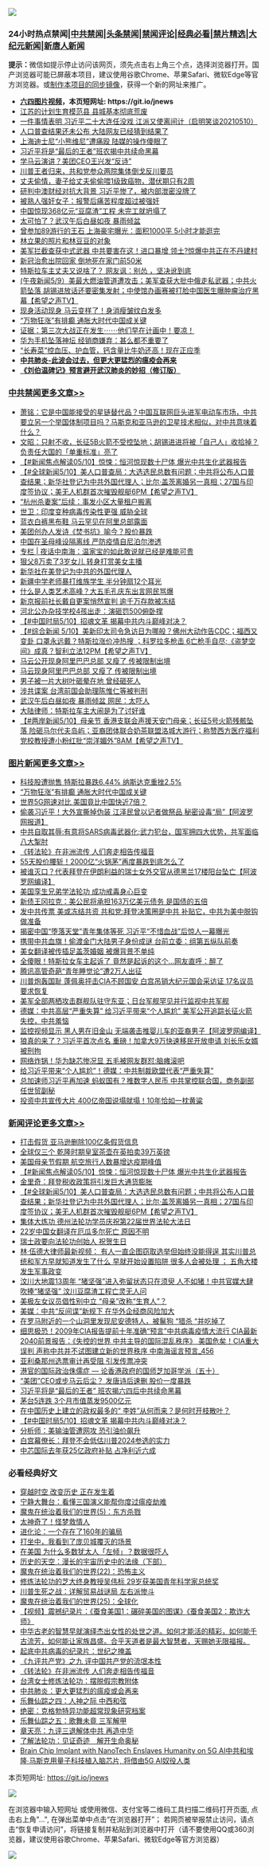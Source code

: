 ![](https://raw.githubusercontent.com/fqnews/bnews/master/64photo/fqnews-qr.jpg)

<div id="tt">
<h3>24小时热点禁闻|<a href="#%E4%B8%AD%E5%85%B1%E7%A6%81%E9%97%BB%E6%9B%B4%E5%A4%9A%E6%96%87%E7%AB%A0">中共禁闻</a>|<a href="#%E5%9B%BE%E7%89%87%E6%96%B0%E9%97%BB%E6%9B%B4%E5%A4%9A%E6%96%87%E7%AB%A0">头条禁闻</a>|<a href="#%E6%96%B0%E9%97%BB%E8%AF%84%E8%AE%BA%E6%9B%B4%E5%A4%9A%E6%96%87%E7%AB%A0">禁闻评论|<a href="#%E5%BF%85%E7%9C%8B%E7%BB%8F%E5%85%B8%E5%A5%BD%E6%96%87">经典必看|<a href="/video.md#%E7%A6%81%E7%89%87%E7%B2%BE%E9%80%89">禁片精选</a>|<a href="https://github.com/fqnews/djy/blob/master/gb/nf1351518.md#1">大纪元新闻</a>|<a href="https://github.com/fqnews/ntdtv/blob/master/gb/prog204.md#1">新唐人新闻</a></h3>
<div><b>提示：</b>微信如提示停止访问该网页，须先点击右上角三个点，选择浏览器打开。国产浏览器可能已屏蔽本项目，建议使用谷歌Chrome、苹果Safari、微软Edge等官方浏览器。或<a href="https://github.com/fqnews/bnews/blob/master/%E5%88%B6%E4%BD%9Cgit%E7%A6%81%E9%97%BB%E9%95%9C%E5%83%8F.md">制作本项目的同步镜像</a>，获得一个新的网址来推广。</div>
<ul>
<li><b><a href="http://d1.bdrive.tk/64.mp4" target="_blank">六四图片视频</a>，本页短网址: https://git.io/jnews</b></li>
<li><a href="/cbnews/20210510/1543173.md">江苏的计划生育模范县 县城基本彻底荒废</a></li>
<li><a href="/bannedvideo/20210510/1543365.md">一件事情表明 习近平二十大连任没戏 江派又使离间计（启明笑谈20210510）</a></li>
<li><a href="/cnnews/20210510/1543482.md">人口普查结果还未公布 大陆网友已经猜到结果了</a></li>
<li><a href="/cbnews/20210510/1543165.md">上海迪士尼“小熊维尼”遭痛殴 陆媒的操作傻眼了</a></li>
<li><a href="/cbnews/20210510/1543376.md">习近平将是“最后的王者”班农揭中共续命黑幕</a></li>
<li><a href="/cnnews/20210510/1543279.md">学马云演讲？美团CEO王兴发“反诗”</a></li>
<li><a href="/comments/20210510/1543089.md">川普王者归来，共和党参众两院集体倒戈反川要员</a></li>
<li><a href="/lifebaike/20210510/1543206.md">丈夫偷情，妻子给丈夫偷偷喂1级致癌物，潜伏期只有2周</a></li>
<li><a href="/cbnews/20210510/1543195.md">研判中澳财经对抗大背景 习近平惨了，被内部泄密没牌了</a></li>
<li><a href="/comments/20210510/1543167.md">被熟人强奸女子：报警后痛苦程度超过被强奸</a></li>
<li><a href="/comments/20210510/1543285.md">中国惊现368亿元“豆腐渣”工程 未完工就坍塌了</a></li>
<li><a href="/cbnews/20210510/1543403.md">太可怕了？武汉午后白昼如夜 暴雨倾盆</a></li>
<li><a href="/cnnews/20210510/1543604.md">曾参加89游行的王石 上海豪宅曝光：面积1000平 5小时才能逛完</a></li>
<li><a href="/baitai/20210510/1543162.md">林立果的照片和林豆豆的对象</a></li>
<li><a href="/cnnews/20210510/1543505.md">美军拦截查获中式武器 中共要害在这！进口暴增 领土?惊爆中共正在不丹建村</a></li>
<li><a href="/cnnews/20210510/1543492.md">新冠治愈出院回家 倒地死在家门前50米</a></li>
<li><a href="/cnnews/20210510/1543383.md">特斯拉车主丈夫又说啥了？ 网友讽：别怂 ，坚决讹到底</a></li>
<li><a href="/comments/20210510/1543293.md">(午夜新闻5/9）美最大燃油管道遭攻击；美军查获大批中俄走私武器；中共火箭坠落 胡锡进放话还要密集发射；中使馆办画赛被打脸中国医生曝肿瘤治疗黑幕【希望之声TV】</a></li>
<li><a href="/comments/20210511/1543680.md">现身活动现身 马云变样了！身消瘦皱纹白发多</a></li>
<li><a href="/topimagenews/20210511/1543692.md">“万物狂涨”有排癫 通胀大时代中国成关键</a></li>
<li><a href="/bannedvideo/20210510/1543532.md">证据：第三次大战正在发生⋯⋯他们早在计画中！要凉！</a></li>
<li><a href="/finance/20210511/1543694.md">华为手机坠落神坛 经销商嫌弃：甚么都不重要了</a></li>
<li><a href="/health/20210510/1543377.md">“长寿菜”控血压、护血管，钙含量比牛奶还高！现在正应季</a></li>
<li><b><a href="/comments/20200211/1275071.md" target="_blank">中共肺炎-此波会过去，但更大更猛烈的瘟疫会再来</a></b></li>
<li><b><a href="/comments/20200207/1272816.md" target="_blank">《刘伯温碑记》预言避开武汉肺炎的妙招（修订版）</a></b></li>
</ul>
</div>

<div class="catlist">
<h3><a href="/cbnews/" target="_blank">中共禁闻</a><span><a href="/cbnews/" target="_blank" rel="nofollow">更多文章>></a></span></h3>
<ul>
<li><a href="/cbnews/20210511/1543889.md" target="_blank">萧铭：它是中国能接受的星链替代品？中国互联网巨头进军电动车市场，中共要立另一个举国体制项目吗？马斯克和亚马逊的卫星技术相似，对中共意味着什么？</a></li>
<li><a href="/cbnews/20210511/1543888.md" target="_blank">文昭：只射不收，长征5B火箭不受控坠地；胡锡进进将被「自己人」收拾掉？负责任大国的「单重标准」亮了</a></li>
<li><a href="/comments/20210511/1543864.md" target="_blank">【#新闻焦点解读05/10】惊悚：恒河惊现数十尸体  爆光中共生化武器报告</a></li>
<li><a href="/comments/20210511/1543845.md" target="_blank">【#全球新闻5/10】美人口普查局：大选选民总数有问题；中共将公布人口普查结果；新华社登记为中共外国代理人；比尔·盖茨离婚另一真相；27国与印度签协议；美无人机群首次摧毁舰艇6PM【希望之声TV】</a></li>
<li><a href="/cbnews/20210511/1543843.md" target="_blank">“杭州杀妻案”后续：事发小区大量租户搬离</a></li>
<li><a href="/cbnews/20210511/1543840.md" target="_blank">世卫：印度变种病毒传染性更强 威胁全球</a></li>
<li><a href="/cbnews/20210511/1543830.md" target="_blank">蓝衣白裤黑布鞋 马云罕见在阿里总部露面</a></li>
<li><a href="/cbnews/20210511/1543829.md" target="_blank">美团创办人发诗《焚书坑》喻今？股价暴跌</a></li>
<li><a href="/cbnews/20210511/1543815.md" target="_blank">中国在圣母峰设隔离线 严防疫情自尼泊尔渗透</a></li>
<li><a href="/cbnews/20210511/1543807.md" target="_blank">专栏 | 夜话中南海：温家宝的如此敢说就已经是难能可贵</a></li>
<li><a href="/cbnews/20210511/1543802.md" target="_blank">狠父8万卖了3岁女儿 转身打赏美女主播</a></li>
<li><a href="/cbnews/20210511/1543783.md" target="_blank">新华社在美登记为中共的外国代理人</a></li>
<li><a href="/cbnews/20210511/1543771.md" target="_blank">新疆中学老师暴打维族学生 半分钟扇12个耳光</a></li>
<li><a href="/cbnews/20210511/1543770.md" target="_blank">什么是人类艺术高峰？大五毛孔庆东出言网民骂爆</a></li>
<li><a href="/cbnews/20210511/1543769.md" target="_blank">新京报前社长戴自更案悄然宣判 逾千万存款被冻结</a></li>
<li><a href="/cbnews/20210511/1543768.md" target="_blank">河北公办杂技学校4孩出走：演砸罚500俯卧撑</a></li>
<li><a href="/comments/20210511/1543763.md" target="_blank">【#中国时局5/10】招魂文革 揭幕中共内斗巅峰对决？</a></li>
<li><a href="/comments/20210511/1543726.md" target="_blank">【#综合新闻 5/10】美新印太司令急访日为哪般？佛州大动作告CDC；福西又变卦 口罩永远戴？特斯拉涨价冲热搜 ；科罗拉多枪击 6亡枪手自尽;《盗梦空间》成真？智利立法12PM【希望之声TV】</a></li>
<li><a href="/cbnews/20210511/1543693.md" target="_blank">马云公开现身阿里巴巴总部 又瘦了 传被限制出境</a></li>
<li><a href="/cbnews/20210511/1543684.md" target="_blank">马云现身阿里巴巴总部 又瘦了 传被限制出境</a></li>
<li><a href="/cbnews/20210510/1543595.md" target="_blank">男子被一片大树叶砸晕在地 曾经砸死人</a></li>
<li><a href="/cbnews/20210510/1543540.md" target="_blank">涉共谍案 台湾前国会助理陈惟仁等被判刑</a></li>
<li><a href="/cbnews/20210510/1543539.md" target="_blank">武汉午后白昼如夜 暴雨倾盆 网民：太吓人</a></li>
<li><a href="/cbnews/20210510/1543538.md" target="_blank">大陆律师：特斯拉车主大闹是为了讨好谁</a></li>
<li><a href="/comments/20210510/1543533.md" target="_blank">【#两岸新闻5/10】母亲节 香港支联会声援天安门母亲；长征5号火箭残骸坠落 险砸马尔代夫岛屿；亚裔团体联合奶茶联盟洛城大游行；称赞西方医疗福利 党校教授遭小粉红批“崇洋媚外”8AM【希望之声TV】</a></li>

</ul>
</div>
<div class="catlist">
<h3><a href="/topimagenews/" target="_blank">图片新闻</a><span><a href="/topimagenews/" target="_blank" rel="nofollow">更多文章>></a></span></h3>
<ul>
<li><a href="/topimagenews/20210511/1543814.md" target="_blank">科技股遭抛售 特斯拉暴跌6.44% 纳斯达克重挫2.5%</a></li>
<li><a href="/topimagenews/20210511/1543692.md" target="_blank">“万物狂涨”有排癫 通胀大时代中国成关键</a></li>
<li><a href="/topimagenews/20210511/1543691.md" target="_blank">世界5G网速对比 美国竟比中国快近7倍？</a></li>
<li><a href="/topimagenews/20210509/1542876.md" target="_blank">偷袭习近平！大外宣撕掉伪装 江泽民曾以记者做祭品 秘密设毒“局”【阿波罗网报道】</a></li>
<li><a href="/topimagenews/20210509/1542826.md" target="_blank">中共自取其辱:有意将SARS病毒武器化;武力犯台，国军拥四大优势，共军面临八大掣肘</a></li>
<li><a href="/comments/20210509/1542786.md" target="_blank">《转法轮》在非洲流传 人们奔走相告传福音</a></li>
<li><a href="/topimagenews/20210509/1542725.md" target="_blank">55天股价腰斩！2000亿“火锅茅”再度暴跌到底怎么了</a></li>
<li><a href="/topimagenews/20210509/1542674.md" target="_blank">被谁灭口？代表拜登在伊朗利益的瑞士女外交官从德黑兰17楼阳台坠亡【阿波罗网编译】</a></li>
<li><a href="/comments/20210509/1542373.md" target="_blank">美国孪生兄弟学法轮功 成功戒毒身心巨变</a></li>
<li><a href="/topimagenews/20210509/1542534.md" target="_blank">新债王冈拉克：美公民将承担163万亿美元债务 是国债的五倍</a></li>
<li><a href="/topimagenews/20210508/1542346.md" target="_blank">发中共传票 美或冻结共资 共和党:拜登决策圈是中共 补贴它，中共为美中脱钩做准备</a></li>
<li><a href="/topimagenews/20210508/1542079.md" target="_blank">揭密中国“堕落天堂”青年集体等死 习近平“不惜血战”后惊人一幕曝光</a></li>
<li><a href="/topimagenews/20210507/1541572.md" target="_blank">携带中共血旗！偷渡金门大陆男子身份成谜 台前立委：组第五纵队前奏</a></li>
<li><a href="/topimagenews/20210507/1541541.md" target="_blank">美女翻译被传插足盖茨婚姻 被爆背景不单纯</a></li>
<li><a href="/topimagenews/20210507/1541452.md" target="_blank">全傻眼！特斯拉女车主起诉了 竟然是起诉的这个…网友直呼：醉了</a></li>
<li><a href="/topimagenews/20210507/1541400.md" target="_blank">腾讯高管奇葩“青年睡觉论”遭2万人出征</a></li>
<li><a href="/topimagenews/20210507/1541328.md" target="_blank">川普炮轰国耻 蓬佩奥抨击CIA不顾国安 白宫吊销大纪元国会采访证 17名议员要求恢复</a></li>
<li><a href="/topimagenews/20210507/1541311.md" target="_blank">美军全部两栖攻击群舰队驻守东亚；日台军舰罕见并行监视中共军舰</a></li>
<li><a href="/topimagenews/20210507/1541281.md" target="_blank">德媒：中共高层“严重失算” 给习近平带来“个人尴尬” 美军公开追踪长征火箭失控，中共羞恼</a></li>
<li><a href="/topimagenews/20210506/1540950.md" target="_blank">监控视频显示 黑人男在旧金山 无端袭击推婴儿车的亚裔男子【阿波罗网编译】</a></li>
<li><a href="/topimagenews/20210506/1540939.md" target="_blank">狼真的来了？习近平首次点名 重磅！加拿大9万快速移民开放申请 刘长乐女婿被刑拘</a></li>
<li><a href="/topimagenews/20210506/1540871.md" target="_blank">网络炸锅！华为缺芯惨况显 五毛被网友群怼:脑瘫滚吧</a></li>
<li><a href="/topimagenews/20210506/1540729.md" target="_blank">给习近平带来“个人尴尬”！德媒：中共制裁欧盟代表“严重失算”</a></li>
<li><a href="/topimagenews/20210505/1540198.md" target="_blank">总加速师习近平再加速 蚂蚁国有？推数字人民币 中共掌控联合国，商务副部任世贸副秘</a></li>
<li><a href="/topimagenews/20210505/1540127.md" target="_blank">投资中共宣传大片 400亿帝国说塌就塌！10年恰如一枕黄粱</a></li>

</ul>
</div>
<div class="catlist">
<h3><a href="/comments/" target="_blank">新闻评论</a><span><a href="/comments/" target="_blank" rel="nofollow">更多文章>></a></span></h3>
<ul>
<li><a href="/comments/20210511/1543879.md" target="_blank">打击假货 亚马逊删除100亿条假货信息</a></li>
<li><a href="/comments/20210511/1543878.md" target="_blank">全球仅三个 乾隆时期皇室茶壶在英拍卖39万英镑</a></li>
<li><a href="/comments/20210511/1543877.md" target="_blank">美国母亲节假期 航空旅行人数暴增达疫期峰值</a></li>
<li><a href="/comments/20210511/1543864.md" target="_blank">【#新闻焦点解读05/10】惊悚：恒河惊现数十尸体  爆光中共生化武器报告</a></li>
<li><a href="/comments/20210511/1543847.md" target="_blank">金里奇：拜登税收政策将引发巨大通货膨胀</a></li>
<li><a href="/comments/20210511/1543845.md" target="_blank">【#全球新闻5/10】美人口普查局：大选选民总数有问题；中共将公布人口普查结果；新华社登记为中共外国代理人；比尔·盖茨离婚另一真相；27国与印度签协议；美无人机群首次摧毁舰艇6PM【希望之声TV】</a></li>
<li><a href="/comments/20210511/1543839.md" target="_blank">集体大炼功 德州法轮功学员庆祝第22届世界法轮大法日</a></li>
<li><a href="/comments/20210511/1543834.md" target="_blank">22岁中国女翻译在厄瓜多尔死亡 原因不明</a></li>
<li><a href="/comments/20210511/1543833.md" target="_blank">瑞士政要向法轮功创始人 祝贺生日</a></li>
<li><a href="/comments/20210511/1543828.md" target="_blank">林·伍德大律师最新视频： 有人一直企图窃取选举但始终没能得逞 其实川普总统和军方早就知道发生了什么 早就开始设置陷阱  很多人会被处理 ； 五角大楼发生军事政变</a></li>
<li><a href="/comments/20210511/1543827.md" target="_blank">汶川大地震13周年 “猪坚强”进入弥留状态只在须臾 人不如猪！中共官媒大肆吹捧“猪坚强” 汶川豆腐渣工程亡灵无人问</a></li>
<li><a href="/comments/20210511/1543824.md" target="_blank">美极左女议员倡性别中立 “母亲”改称“生育人”？</a></li>
<li><a href="/comments/20210511/1543811.md" target="_blank">美媒：中共“反间谍”新规下 在华外企经商风险加大</a></li>
<li><a href="/comments/20210511/1543809.md" target="_blank">在罗马附近的一个山洞里发现尼安德特人，被鬣狗 “猎杀 “并吃掉了</a></li>
<li><a href="/comments/20210511/1543798.md" target="_blank">细思极恐！2009年CIA报告提前十年准确“预言”中共病毒疫情大流行 CIA最新2040前景报告：《失控的世界 中共主导的国际混乱秩序》 美国危矣！CIA重大误判 声称中共并不试图建立新的世界秩序 中南海谣言预言_456</a></li>
<li><a href="/comments/20210511/1543779.md" target="_blank">亚利桑那州选票审计再受阻 引发传票冲突</a></li>
<li><a href="/comments/20210511/1543778.md" target="_blank">港官的国际政治侏儒症 — 论香港政府的国师芝加哥学派（五十）</a></li>
<li><a href="/comments/20210511/1543777.md" target="_blank">“美团”CEO或步马云后尘？ 发唐诗后速删 股价一度暴跌</a></li>
<li><a href="/comments/20210511/1543775.md" target="_blank">习近平将是“最后的王者” 班农揭六四后中共续命黑幕</a></li>
<li><a href="/comments/20210511/1543765.md" target="_blank">茅台5连跌 3个月市值蒸发9500亿元</a></li>
<li><a href="/comments/20210511/1543764.md" target="_blank">在中国历史上建立的政权最多的“ 李姓”从何而来？是何时开枝散叶？</a></li>
<li><a href="/comments/20210511/1543763.md" target="_blank">【#中国时局5/10】招魂文革 揭幕中共内斗巅峰对决？</a></li>
<li><a href="/comments/20210511/1543754.md" target="_blank">分析师：美输油管遭网攻 恐引油价飙升</a></li>
<li><a href="/comments/20210511/1543753.md" target="_blank">白宫幕僚长：拜登不会低估川普2024参选的实力</a></li>
<li><a href="/comments/20210511/1543752.md" target="_blank">中芯国际去年获25亿政府补贴 占净利近六成</a></li>

</ul>
</div>

<div class="catlist">
<h3>必看经典好文</h3>
<ul>
<li><a href="/comments/20200626/1259925.md" target="_blank">穿越时空 改变历史 正在发生着</a></li>
<li><a href="/comments/20200527/1273654.md" target="_blank">宁静大舞台：看懂三国演义能帮你度过瘟疫劫难</a></li>
<li><a href="/topimagenews/20180524/946967.md" target="_blank">魔鬼在统治着我们的世界(5)：东方杀戮</a></li>
<li><a href="/ccpdope/20200907/1392129.md" target="_blank">太神奇了！怪梦救情人</a></li>
<li><a href="/comments/20200907/1392278.md" target="_blank">进化论：一个存在了160年的骗局</a></li>
<li><a href="/comments/20201015/1414242.md" target="_blank">打坐中，我看到了庞贝城覆灭的场景</a></li>
<li><a href="/comments/20200427/1319933.md" target="_blank">在美国 为什么多数犹太人「左倾」？数据很吓人</a></li>
<li><a href="/tculture/20121025/73066.md" target="_blank">历史的天空：漫长的宇宙历史中的法缘（下部）</a></li>
<li><a href="/comments/20180804/981524.md" target="_blank">魔鬼在统治着我们的世界(22)：恐怖主义</a></li>
<li><a href="/comments/20190517/1129285.md" target="_blank">修炼法轮功的芝大终身教授吴伟标 29岁获美国青年科学家总统奖</a></li>
<li><a href="/comments/20200908/1392745.md" target="_blank">川普生死之战：详解贸易战谜局 左右派惨斗</a></li>
<li><a href="/comments/20181017/1014654.md" target="_blank">魔鬼在统治着我们的世界(25)：全球化</a></li>
<li><a href="/comments/20210123/1473011.md" target="_blank">【视频】震撼纪录片：《蚕食美国1：碾碎美国的图谋》《蚕食美国2：欺诈大师》</a></li>
<li><a href="/comments/20210420/1529876.md" target="_blank">中华古老的智慧早就演绎杰出女性的处世之道。如何才能活的精彩，如何能千古流芳，如何能让家族昌盛。合乎天道者是最大智慧者，天赐她无限福报。</a></li>
<li><a href="/comments/20200702/1354076.md" target="_blank">起底中共病毒的纪录片：世纪之掩盖</a></li>
<li><a href="/bookonline/20131116/201045.md" target="_blank">《九评共产党》之九 评中国共产党的流氓本性</a></li>
<li><a href="/comments/20210509/1542786.md" target="_blank">《转法轮》在非洲流传 人们奔走相告传福音</a></li>
<li><a href="/cbnews/20200610/1342772.md" target="_blank">台湾女士修炼法轮功：摆脱假宗教附体</a></li>
<li><a href="/comments/20200211/1275071.md" target="_blank">中共肺炎：更大更猛烈的瘟疫或会再来</a></li>
<li><a href="/tculture/20190101/791144.md" target="_blank">乐舞仙踪之四：人神之际 中西和弦</a></li>
<li><a href="/comments/20200705/783265.md" target="_blank">绝密：克格勃特异功能超常现象研究档案</a></li>
<li><a href="/tculture/20170715/791820.md" target="_blank">乐舞仙踪之五：歌舞未竟 三军解甲</a></li>
<li><a href="/comments/20131119/1029445.md" target="_blank">章天亮：九评三退解体中共 再造中华</a></li>
<li><a href="/comments/20200307/1289968.md" target="_blank">了解法轮功：见证奇迹　解开生命奥秘</a></li>
<li><a href="/comments/20200901/1451956.md" target="_blank">Brain Chip Implant with NanoTech Enslaves Humanity on 5G AI中共和埃隆∙马斯克用量子科技植入脑芯片, 将借由5G AI奴役人类</a></li>

</ul>
</div>

本页短网址: https://git.io/jnews

![](https://raw.githubusercontent.com/fqnews/bnews/master/64photo/fqnews-qr.jpg)

在浏览器中输入短网址 或使用微信、支付宝等二维码工具扫描二维码打开页面, 点击右上角"...", 在弹出菜单中点击“在浏览器打开”； 若网页被举报禁止访问，请点击“恢复申请访问”，将链接复制并粘贴到浏览器中打开（请不要使用QQ或360浏览器，建议使用谷歌Chrome、苹果Safari、微软Edge等官方浏览器）

![](https://raw.githubusercontent.com/fqnews/bnews/master/64photo/wx.jpg)